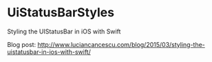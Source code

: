 # UiStatusBarStyles
Styling the UIStatusBar in iOS with Swift

Blog post: http://www.luciancancescu.com/blog/2015/03/styling-the-uistatusbar-in-ios-with-swift/
